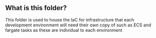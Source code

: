 ## What is this folder?

This folder is used to house the IaC for infrastructure that each development environment will need their own copy of such as ECS and fargate tasks as these are individual to each environment
